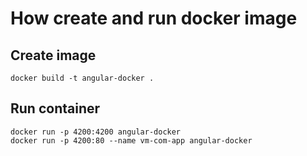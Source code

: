 # How create and run docker image

## Create image

```
docker build -t angular-docker .
```

## Run container

```
docker run -p 4200:4200 angular-docker
docker run -p 4200:80 --name vm-com-app angular-docker

```
